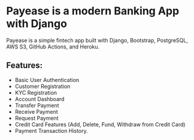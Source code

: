 # Payease is a modern Banking App with Django

Payease is a simple fintech app built with Django, Bootstrap, PostgreSQL, AWS S3, GitHub Actions, and Heroku.

## Features:
- Basic User Authentication
- Customer Registration
- KYC Registration
- Account Dashboard
- Transfer Payment
- Receive Payment
- Request Payment
- Credit Card Features (Add, Delete, Fund, Withdraw from Credit Card)
- Payment Transaction History.
